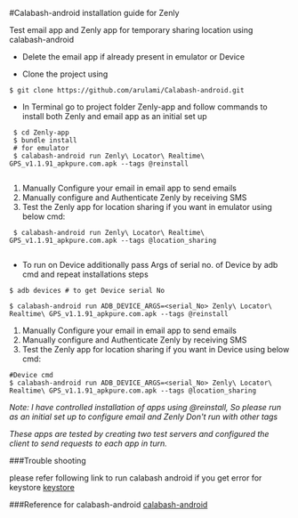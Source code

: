 #Calabash-android installation guide for Zenly

  Test email app and Zenly app for temporary sharing location using calabash-android

- Delete the email app if already present in emulator or Device 

- Clone the project using

```
$ git clone https://github.com/arulami/Calabash-android.git
```

- In Terminal go to project folder Zenly-app and follow commands to install both Zenly and email app as an initial set up
 
```
 $ cd Zenly-app
 $ bundle install
 # for emulator 
 $ calabash-android run Zenly\ Locator\ Realtime\ GPS_v1.1.91_apkpure.com.apk --tags @reinstall 
 
```
  1. Manually Configure your email in email app to send emails
  2. Manually configure and Authenticate Zenly by receiving SMS
  3. Test the Zenly app for location sharing if you want in emulator using below cmd:
 
```
 $ calabash-android run Zenly\ Locator\ Realtime\ GPS_v1.1.91_apkpure.com.apk --tags @location_sharing
 
```
 
- To run on Device additionally pass Args of serial no. of Device by adb cmd and repeat installations steps
    

```
$ adb devices # to get Device serial No
```

```
$ calabash-android run ADB_DEVICE_ARGS=<serial_No> Zenly\ Locator\ Realtime\ GPS_v1.1.91_apkpure.com.apk --tags @reinstall

```
  1. Manually Configure your email in email app to send emails
  2. Manually configure and Authenticate Zenly by receiving SMS
  3. Test the Zenly app for location sharing if you want in Device using below cmd:
   

```
#Device cmd
$ calabash-android run ADB_DEVICE_ARGS=<serial_No> Zenly\ Locator\ Realtime\ GPS_v1.1.91_apkpure.com.apk --tags @location_sharing
```

   *Note: I have controlled installation of apps using @reinstall, So please run as an initial set up to configure email and Zenly
   Don't run with other tags*
   
   *These apps are tested by creating two test servers and configured the client to send requests to each app in turn.*
   
###Trouble shooting

   please refer following link to run calabash android if you get error for keystore
   [keystore](https://github.com/calabash/calabash-android/wiki/Running-Calabash-Android)
   
###Reference for calabash-android
   [calabash-android](https://github.com/calabash/calabash-android)